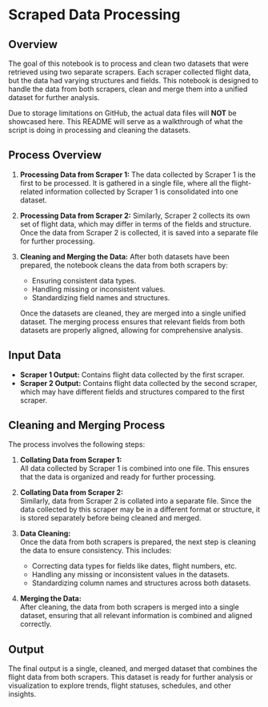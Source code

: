 # Scraped Data Processing

## Overview

The goal of this notebook is to process and clean two datasets that were retrieved using two separate scrapers. Each scraper collected flight data, but the data had varying structures and fields. This notebook is designed to handle the data from both scrapers, clean and merge them into a unified dataset for further analysis.  

Due to storage limitations on GitHub, the actual data files will **NOT** be showcased here. This README will serve as a walkthrough of what the script is doing in processing and cleaning the datasets.

## Process Overview

1. **Processing Data from Scraper 1:**
   The data collected by Scraper 1 is the first to be processed. It is gathered in a single file, where all the flight-related information collected by Scraper 1 is consolidated into one dataset.

2. **Processing Data from Scraper 2:**
   Similarly, Scraper 2 collects its own set of flight data, which may differ in terms of the fields and structure. Once the data from Scraper 2 is collected, it is saved into a separate file for further processing.

3. **Cleaning and Merging the Data:**
   After both datasets have been prepared, the notebook cleans the data from both scrapers by:
   - Ensuring consistent data types.
   - Handling missing or inconsistent values.
   - Standardizing field names and structures.

   Once the datasets are cleaned, they are merged into a single unified dataset. The merging process ensures that relevant fields from both datasets are properly aligned, allowing for comprehensive analysis.

## Input Data

- **Scraper 1 Output:** Contains flight data collected by the first scraper.
- **Scraper 2 Output:** Contains flight data collected by the second scraper, which may have different fields and structures compared to the first scraper.

## Cleaning and Merging Process

The process involves the following steps:

1. **Collating Data from Scraper 1:**  
   All data collected by Scraper 1 is combined into one file. This ensures that the data is organized and ready for further processing.

2. **Collating Data from Scraper 2:**  
   Similarly, data from Scraper 2 is collated into a separate file. Since the data collected by this scraper may be in a different format or structure, it is stored separately before being cleaned and merged.

3. **Data Cleaning:**  
   Once the data from both scrapers is prepared, the next step is cleaning the data to ensure consistency. This includes:
   - Correcting data types for fields like dates, flight numbers, etc.
   - Handling any missing or inconsistent values in the datasets.
   - Standardizing column names and structures across both datasets.

4. **Merging the Data:**  
   After cleaning, the data from both scrapers is merged into a single dataset, ensuring that all relevant information is combined and aligned correctly.

## Output

The final output is a single, cleaned, and merged dataset that combines the flight data from both scrapers. This dataset is ready for further analysis or visualization to explore trends, flight statuses, schedules, and other insights.


